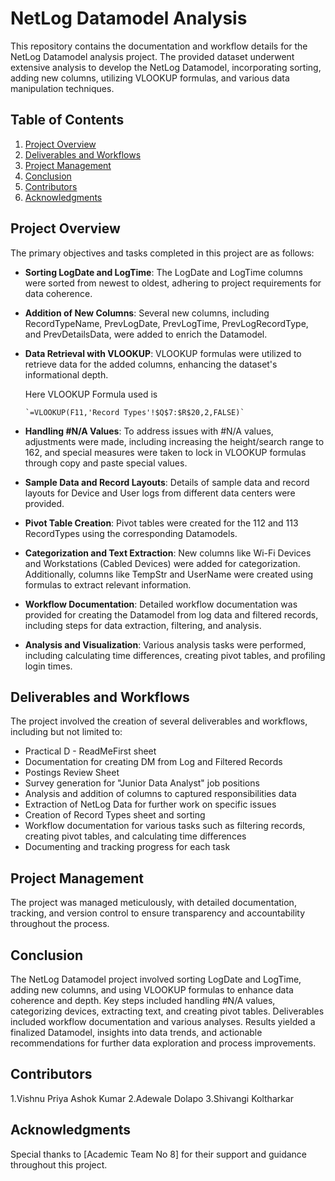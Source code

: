 # NetLog Datamodel Analysis

This repository contains the documentation and workflow details for the NetLog Datamodel analysis project. The provided dataset underwent extensive analysis to develop the NetLog Datamodel, incorporating sorting, adding new columns, utilizing VLOOKUP formulas, and various data manipulation techniques. 

## Table of Contents

1. [Project Overview](#project-overview)
2. [Deliverables and Workflows](#deliverables-and-workflows)
3. [Project Management](#project-management)
4. [Conclusion](#Conclusion)
5. [Contributors](#contributors)
6. [Acknowledgments](#acknowledgments)

## Project Overview

The primary objectives and tasks completed in this project are as follows:

- **Sorting LogDate and LogTime**: The LogDate and LogTime columns were sorted from newest to oldest, adhering to project requirements for data coherence.

- **Addition of New Columns**: Several new columns, including RecordTypeName, PrevLogDate, PrevLogTime, PrevLogRecordType, and PrevDetailsData, were added to enrich the Datamodel.

- **Data Retrieval with VLOOKUP**: VLOOKUP formulas were utilized to retrieve data for the added columns, enhancing the dataset's informational depth.

    Here VLOOKUP Formula used is
  
      `=VLOOKUP(F11,'Record Types'!$Q$7:$R$20,2,FALSE)`


- **Handling #N/A Values**: To address issues with #N/A values, adjustments were made, including increasing the height/search range to 162, and special measures were taken to lock in VLOOKUP formulas through copy and paste special values.

- **Sample Data and Record Layouts**: Details of sample data and record layouts for Device and User logs from different data centers were provided.

- **Pivot Table Creation**: Pivot tables were created for the 112 and 113 RecordTypes using the corresponding Datamodels.

- **Categorization and Text Extraction**: New columns like Wi-Fi Devices and Workstations (Cabled Devices) were added for categorization. Additionally, columns like TempStr and UserName were created using formulas to extract relevant information.

- **Workflow Documentation**: Detailed workflow documentation was provided for creating the Datamodel from log data and filtered records, including steps for data extraction, filtering, and analysis.

- **Analysis and Visualization**: Various analysis tasks were performed, including calculating time differences, creating pivot tables, and profiling login times.

## Deliverables and Workflows

The project involved the creation of several deliverables and workflows, including but not limited to:

- Practical D - ReadMeFirst sheet
- Documentation for creating DM from Log and Filtered Records
- Postings Review Sheet
- Survey generation for "Junior Data Analyst" job positions
- Analysis and addition of columns to captured responsibilities data
- Extraction of NetLog Data for further work on specific issues
- Creation of Record Types sheet and sorting
- Workflow documentation for various tasks such as filtering records, creating pivot tables, and calculating time differences
- Documenting and tracking progress for each task


## Project Management

The project was managed meticulously, with detailed documentation, tracking, and version control to ensure transparency and accountability throughout the process.

## Conclusion

The NetLog Datamodel project involved sorting LogDate and LogTime, adding new columns, and using VLOOKUP formulas to enhance data coherence and depth. Key steps included handling #N/A values, categorizing devices, extracting text, and creating pivot tables. Deliverables included workflow documentation and various analyses. Results yielded a finalized Datamodel, insights into data trends, and actionable recommendations for further data exploration and process improvements.

## Contributors

1.Vishnu Priya Ashok Kumar
2.Adewale Dolapo
3.Shivangi Koltharkar

## Acknowledgments

Special thanks to [Academic Team No 8] for their support and guidance throughout this project.
